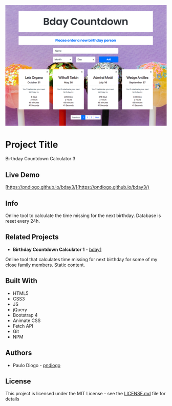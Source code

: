 ![Bday3Screenshot](img/bday-screenshot-1.png)

# Project Title

Birthday Countdown Calculator 3

## Live Demo

[https://pndiogo.github.io/bday3/](https://pndiogo.github.io/bday3/)

## Info

Online tool to calculate the time missing for the next birthday. Database is reset every 24h.

## Related Projects

- **Birthday Countdown Calculator 1** - [bday1](https://github.com/pndiogo/bday)

Online tool that calculates time missing for next birthday for some of my close family members. Static content.

## Built With

- HTML5
- CSS3
- JS
- jQuery
- Bootstrap 4
- Animate CSS
- Fetch API
- Git
- NPM

## Authors

- Paulo Diogo - [pndiogo](https://github.com/pndiogo)

## License

This project is licensed under the MIT License - see the [LICENSE.md](LICENSE.md) file for details
